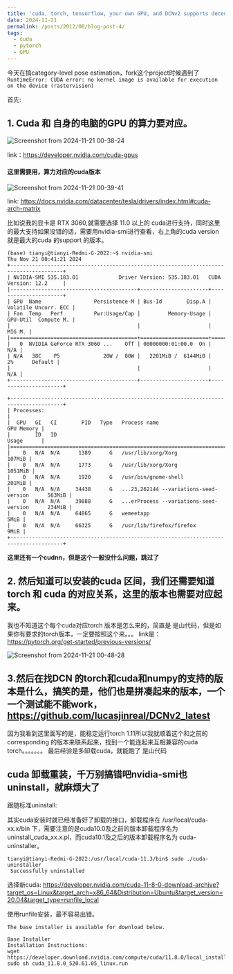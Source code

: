 ```yaml
---
title: 'cuda, torch, tensorflow, your own GPU, and DCNv2 supports decent pytorch such as torch'
date: 2024-11-21
permalink: /posts/2012/08/blog-post-4/
tags:
  - cuda
  - pytorch
  - GPU
---
```


今天在搞category-level pose estimation，fork这个project时候遇到了 `RuntimeError: CUDA error: no kernel image is available for execution on the device (rastervision)`

首先:

## 1. Cuda 和 自身的电脑的GPU 的算力要对应。

![Screenshot from 2024-11-21 00-38-24](https://github.com/user-attachments/assets/6d7774e0-95ca-4bd4-9acc-9b661469d075)

link：https://developer.nvidia.com/cuda-gpus

#### 这里需要用，算力对应的cuda版本 

![Screenshot from 2024-11-21 00-39-41](https://github.com/user-attachments/assets/6abd215d-f01a-442f-8152-5ea430f314bf)

link: https://docs.nvidia.com/datacenter/tesla/drivers/index.html#cuda-arch-matrix

比如说我的显卡是 RTX 3060,就需要选择 11.0 以上的 cuda进行支持，同时这里的最大支持如果没错的话，需要用nvidia-smi进行查看，右上角的cuda version 就是最大的cuda 的support 的版本。

```
(base) tianyi@tianyi-Redmi-G-2022:~$ nvidia-smi
Thu Nov 21 00:41:21 2024       
+---------------------------------------------------------------------------------------+
| NVIDIA-SMI 535.183.01             Driver Version: 535.183.01   CUDA Version: 12.2     |
|-----------------------------------------+----------------------+----------------------+
| GPU  Name                 Persistence-M | Bus-Id        Disp.A | Volatile Uncorr. ECC |
| Fan  Temp   Perf          Pwr:Usage/Cap |         Memory-Usage | GPU-Util  Compute M. |
|                                         |                      |               MIG M. |
|=========================================+======================+======================|
|   0  NVIDIA GeForce RTX 3060 ...    Off | 00000000:01:00.0  On |                  N/A |
| N/A   38C    P5              20W /  80W |   2201MiB /  6144MiB |      2%      Default |
|                                         |                      |                  N/A |
+-----------------------------------------+----------------------+----------------------+
                                                                                         
+---------------------------------------------------------------------------------------+
| Processes:                                                                            |
|  GPU   GI   CI        PID   Type   Process name                            GPU Memory |
|        ID   ID                                                             Usage      |
|=======================================================================================|
|    0   N/A  N/A      1389      G   /usr/lib/xorg/Xorg                          107MiB |
|    0   N/A  N/A      1773      G   /usr/lib/xorg/Xorg                         1051MiB |
|    0   N/A  N/A      1920      G   /usr/bin/gnome-shell                        201MiB |
|    0   N/A  N/A     34438      G   ...23,262144 --variations-seed-version      563MiB |
|    0   N/A  N/A     39888      G   ...erProcess --variations-seed-version      234MiB |
|    0   N/A  N/A     64865      G   wemeetapp                                     5MiB |
|    0   N/A  N/A     66325      G   /usr/lib/firefox/firefox                      9MiB |
+---------------------------------------------------------------------------------------+

```

**这里还有一个cudnn，但是这个一般没什么问题，跳过了**

## 2. 然后知道可以安装的cuda 区间，我们还需要知道 torch 和 cuda 的对应关系，这里的版本也需要对应起来。

我也不知道这个每个cuda对应torch 版本是怎么来的，简直是 是山代码，但是如果你有要求的torch版本，一定要按照这个来。。。
link是： https://pytorch.org/get-started/previous-versions/

![Screenshot from 2024-11-21 00-48-28](https://github.com/user-attachments/assets/a10687ab-5363-46f0-a7d8-c80fe39bb058)


## 3.然后在找DCN 的torch和cuda和numpy的支持的版本是什么，搞笑的是，他们也是拼凑起来的版本，一个一个测试能不能work，https://github.com/lucasjinreal/DCNv2_latest

因为我看到这里面写的是，能稳定运行torch 1.11所以我就顺着这个和之前的corresponding 的版本来联系起来，找到一个能连起来互相兼容的cuda torch。。。。。。。
最后经验是多卸载cuda，就能跑了
是山代码


## cuda 卸载重装，千万别搞错吧nvidia-smi也uninstall，就麻烦大了

跟随标准uninstall:

其实cuda安装时就已经准备好了卸载的接口，卸载程序在 /usr/local/cuda-xx.x/bin 下，需要注意的是cuda10.0及之前的版本卸载程序名为 uninstall_cuda_xx.x.pl，而cuda10.1及之后的版本卸载程序名为 cuda-uninstaller。
```
tianyi@tianyi-Redmi-G-2022:/usr/local/cuda-11.3/bin$ sudo ./cuda-uninstaller 
 Successfully uninstalled 
```

选择新cuda: https://developer.nvidia.com/cuda-11-8-0-download-archive?target_os=Linux&target_arch=x86_64&Distribution=Ubuntu&target_version=20.04&target_type=runfile_local

使用runfile安装，最不容易出错。

```
The base installer is available for download below.

Base Installer	
Installation Instructions:
wget https://developer.download.nvidia.com/compute/cuda/11.8.0/local_installers/cuda_11.8.0_520.61.05_linux.run
sudo sh cuda_11.8.0_520.61.05_linux.run
```
